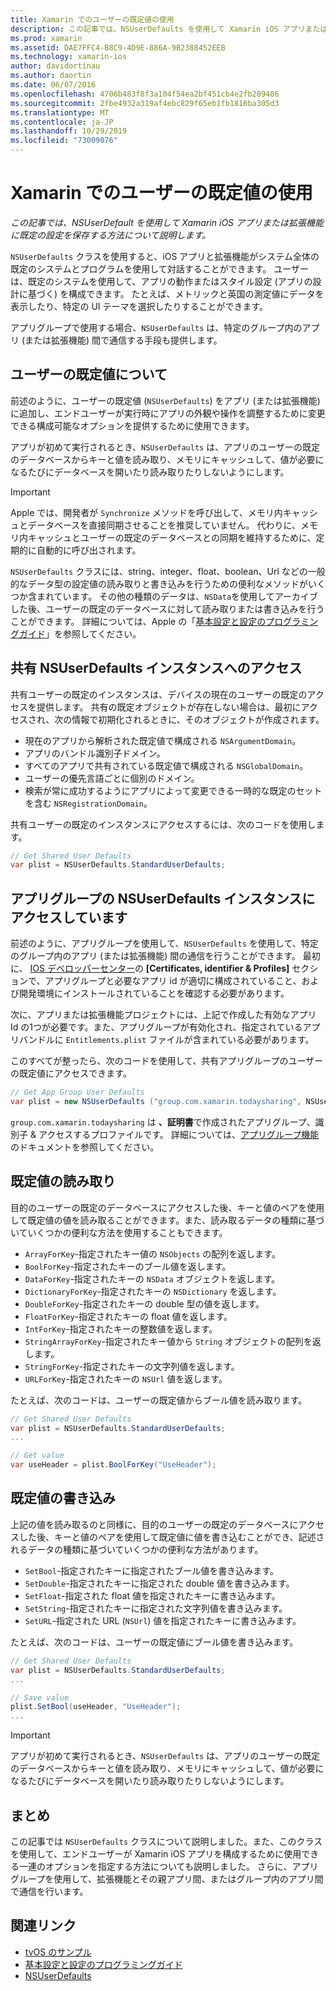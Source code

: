 ```yaml
---
title: Xamarin でのユーザーの既定値の使用
description: この記事では、NSUserDefaults を使用して Xamarin iOS アプリまたは拡張機能に既定の設定を保存する方法について説明します。 ここでは、NSUserDefaults の概要について説明し、値の読み取りと書き込みの方法について説明します。
ms.prod: xamarin
ms.assetid: DAE7FFC4-B8C9-4D9E-886A-9B2388452EEB
ms.technology: xamarin-ios
author: davidortinau
ms.author: daortin
ms.date: 06/07/2016
ms.openlocfilehash: 4706b483f8f3a104f54ea2bf451cb4e2fb209486
ms.sourcegitcommit: 2fbe4932a319af4ebc829f65eb1fb1816ba305d3
ms.translationtype: MT
ms.contentlocale: ja-JP
ms.lasthandoff: 10/29/2019
ms.locfileid: "73009076"
---
```

# <a name="working-with-user-defaults-in-xamarinios"></a>Xamarin でのユーザーの既定値の使用

_この記事では、NSUserDefault を使用して Xamarin iOS アプリまたは拡張機能に既定の設定を保存する方法について説明します。_

`NSUserDefaults` クラスを使用すると、iOS アプリと拡張機能がシステム全体の既定のシステムとプログラムを使用して対話することができます。 ユーザーは、既定のシステムを使用して、アプリの動作またはスタイル設定 (アプリの設計に基づく) を構成できます。 たとえば、メトリックと英国の測定値にデータを表示したり、特定の UI テーマを選択したりすることができます。

アプリグループで使用する場合、`NSUserDefaults` は、特定のグループ内のアプリ (または拡張機能) 間で通信する手段も提供します。

<a name="About-User-Defaults" />

## <a name="about-user-defaults"></a>ユーザーの既定値について

前述のように、ユーザーの既定値 (`NSUserDefaults`) をアプリ (または拡張機能) に追加し、エンドユーザーが実行時にアプリの外観や操作を調整するために変更できる構成可能なオプションを提供するために使用できます。

アプリが初めて実行されるとき、`NSUserDefaults` は、アプリのユーザーの既定のデータベースからキーと値を読み取り、メモリにキャッシュして、値が必要になるたびにデータベースを開いたり読み取りたりしないようにします。 

> [!IMPORTANT]
> Apple では、開発者が `Synchronize` メソッドを呼び出して、メモリ内キャッシュとデータベースを直接同期させることを推奨していません。 代わりに、メモリ内キャッシュとユーザーの既定のデータベースとの同期を維持するために、定期的に自動的に呼び出されます。

`NSUserDefaults` クラスには、string、integer、float、boolean、Url などの一般的なデータ型の設定値の読み取りと書き込みを行うための便利なメソッドがいくつか含まれています。 その他の種類のデータは、`NSData`を使用してアーカイブした後、ユーザーの既定のデータベースに対して読み取りまたは書き込みを行うことができます。 詳細については、Apple の「[基本設定と設定のプログラミングガイド](https://developer.apple.com/library/mac/documentation/Cocoa/Conceptual/UserDefaults/Introduction/Introduction.html#//apple_ref/doc/uid/10000059i)」を参照してください。

<a name="Accessing-the-Shared-NSUserDefaults-Instance" />

## <a name="accessing-the-shared-nsuserdefaults-instance"></a>共有 NSUserDefaults インスタンスへのアクセス 

共有ユーザーの既定のインスタンスは、デバイスの現在のユーザーの既定のアクセスを提供します。 共有の既定オブジェクトが存在しない場合は、最初にアクセスされ、次の情報で初期化されるときに、そのオブジェクトが作成されます。

- 現在のアプリから解析された既定値で構成される `NSArgumentDomain`。
- アプリのバンドル識別子ドメイン。
- すべてのアプリで共有されている既定値で構成される `NSGlobalDomain`。
- ユーザーの優先言語ごとに個別のドメイン。
- 検索が常に成功するようにアプリによって変更できる一時的な既定のセットを含む `NSRegistrationDomain`。

共有ユーザーの既定のインスタンスにアクセスするには、次のコードを使用します。

```csharp
// Get Shared User Defaults
var plist = NSUserDefaults.StandardUserDefaults;
```

<a name="Accessing-an-App-Group-NSUserDefaults-Instance" />

## <a name="accessing-an-app-group-nsuserdefaults-instance"></a>アプリグループの NSUserDefaults インスタンスにアクセスしています

前述のように、アプリグループを使用して、`NSUserDefaults` を使用して、特定のグループ内のアプリ (または拡張機能) 間の通信を行うことができます。 最初に、 [IOS デベロッパーセンター](https://developer.apple.com/devcenter/ios/)の **[Certificates, identifier & Profiles]** セクションで、アプリグループと必要なアプリ id が適切に構成されていること、および開発環境にインストールされていることを確認する必要があります。

次に、アプリまたは拡張機能プロジェクトには、上記で作成した有効なアプリ Id の1つが必要です。また、アプリグループが有効化され、指定されているアプリバンドルに `Entitlements.plist` ファイルが含まれている必要があります。

このすべてが整ったら、次のコードを使用して、共有アプリグループのユーザーの既定値にアクセスできます。

```csharp
// Get App Group User Defaults
var plist = new NSUserDefaults ("group.com.xamarin.todaysharing", NSUserDefaultsType.SuiteName);
```

`group.com.xamarin.todaysharing` は **、証明書**で作成されたアプリグループ、識別子 & アクセスするプロファイルです。 詳細については、[アプリグループ機能](~/ios/deploy-test/provisioning/capabilities/app-groups-capabilities.md)のドキュメントを参照してください。

<a name="Reading-Default-Values" />

## <a name="reading-default-values"></a>既定値の読み取り

目的のユーザーの既定のデータベースにアクセスした後、キーと値のペアを使用して既定値の値を読み取ることができます。また、読み取るデータの種類に基づいていくつかの便利な方法を使用することもできます。

- `ArrayForKey`-指定されたキー値の `NSObjects` の配列を返します。
- `BoolForKey`-指定されたキーのブール値を返します。
- `DataForKey`-指定されたキーの `NSData` オブジェクトを返します。
- `DictionaryForKey`-指定されたキーの `NSDictionary` を返します。
- `DoubleForKey`-指定されたキーの double 型の値を返します。
- `FloatForKey`-指定されたキーの float 値を返します。
- `IntForKey`-指定されたキーの整数値を返します。
- `StringArrayForKey`-指定されたキー値から `String` オブジェクトの配列を返します。
- `StringForKey`-指定されたキーの文字列値を返します。
- `URLForKey`-指定されたキーの `NSUrl` 値を返します。

たとえば、次のコードは、ユーザーの既定値からブール値を読み取ります。

```csharp
// Get Shared User Defaults
var plist = NSUserDefaults.StandardUserDefaults;
...

// Get value
var useHeader = plist.BoolForKey("UseHeader");

```

<a name="Writing-Default-Values" />

## <a name="writing-default-values"></a>既定値の書き込み

上記の値を読み取るのと同様に、目的のユーザーの既定のデータベースにアクセスした後、キーと値のペアを使用して既定値に値を書き込むことができ、記述されるデータの種類に基づいていくつかの便利な方法があります。

- `SetBool`-指定されたキーに指定されたブール値を書き込みます。
- `SetDouble`-指定されたキーに指定された double 値を書き込みます。
- `SetFloat`-指定された float 値を指定されたキーに書き込みます。
- `SetString`-指定されたキーに指定された文字列値を書き込みます。
- `SetURL`-指定された URL (`NSUrl`) 値を指定されたキーに書き込みます。

たとえば、次のコードは、ユーザーの既定値にブール値を書き込みます。

```csharp
// Get Shared User Defaults
var plist = NSUserDefaults.StandardUserDefaults;
...

// Save value
plist.SetBool(useHeader, "UseHeader");
...

```

> [!IMPORTANT]
> アプリが初めて実行されるとき、`NSUserDefaults` は、アプリのユーザーの既定のデータベースからキーと値を読み取り、メモリにキャッシュして、値が必要になるたびにデータベースを開いたり読み取りたりしないようにします。

<a name="Summary" />

## <a name="summary"></a>まとめ

この記事では `NSUserDefaults` クラスについて説明しました。また、このクラスを使用して、エンドユーザーが Xamarin iOS アプリを構成するために使用できる一連のオプションを指定する方法についても説明しました。 さらに、アプリグループを使用して、拡張機能とその親アプリ間、またはグループ内のアプリ間で通信を行います。

## <a name="related-links"></a>関連リンク

- [tvOS のサンプル](https://docs.microsoft.com/samples/browse/?products=xamarin&term=Xamarin.iOS+tvOS)
- [基本設定と設定のプログラミングガイド](https://developer.apple.com/library/mac/documentation/Cocoa/Conceptual/UserDefaults/Introduction/Introduction.html#//apple_ref/doc/uid/10000059i)
- [NSUserDefaults](https://developer.apple.com/library/mac/documentation/Cocoa/Reference/Foundation/Classes/NSUserDefaults_Class/#//apple_ref/doc/constant_group/NSUserDefaults_Domains)
